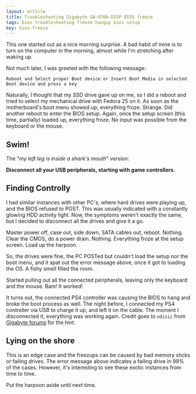 ```yaml
---
layout: article
title: Troubleshooting Gigabyte GA-970A-DS3P BIOS freeze
tags: bios troubleshooting freeze hangup bios setup
key: bios-freeze
---
```


This one started out as a nice morning surprise. A bad habit of mine is
to turn on the computer in the morning, almost while I'm stretching after waking up.

Not much later, I was greeted with the following message:

```
Reboot and Select proper Boot device or Insert Boot Media in selected Boot device and press a key
```

Naturally, I thought that my SSD drive gave up on me, so I did a reboot and tried
to select my mechanical drive with Fedora 25 on it. As soon as the motherboard's
boot menu showed up, everything froze. Strange. Did another reboot to enter the BIOS
setup. Again, once the setup screen (this time, partially) loaded up, everything
froze. No input was possible from the keyboard or the mouse.

## Swim!

The "*my left leg is inside a shark's mouth*" version:

**Disconnect all your USB peripherals, starting with game controllers.**


## Finding Controlly

I had similar instances with other PC's, where hard drives were playing up,
and the BIOS refused to POST. This was usually indicated with a constantly
glowing HDD activity light. Now, the symptoms weren't exactly the same, but I decided
to disconnect all the drives and give it a go.

Master power off, case out, side down, SATA cables out, reboot. Nothing.
Clear the CMOS, do a power drain. Nothing. Everything froze at the setup screen.
Load up the harpoon.

So, the drives were fine, the PC POSTed but couldn't load the setup nor the boot menu,
and it spat out the error message above, once it got to loading the OS. A fishy smell
filled the room.

Started pulling out all the connected peripherals, leaving only the keyboard
and the mouse. Bam! It worked!

It turns out, the connected PS4 controller was causing the BIOS to hang and broke the
boot process as well. The night before, I connected my PS4 controller via USB to charge it up, and
left it on the cable. The moment I disconnected it, everything was working again. Credit
goes to `ndisic` from [Gigabyte forums](http://forum.giga-byte.co.uk/index.php?PHPSESSID=6kfiua6jibl4ntdptauks3fu91&topic=14493.0)
for the hint.

## Lying on the shore

This is an edge case and the freezups can be caused by bad memory sticks or
failing drives. The error message above indicates a failing drive in 99% of the cases.
However, it's interesting to see these exotic instances from time to time.

Put the harpoon aside until next time.
